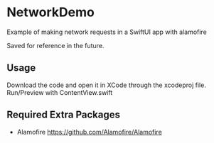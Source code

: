 # NetworkDemo

Example of making network requests in a SwiftUI app with alamofire

Saved for reference in the future. 

## Usage

Download the code and open it in XCode through the xcodeproj file. Run/Preview with ContentView.swift

## Required Extra Packages
* Alamofire https://github.com/Alamofire/Alamofire
